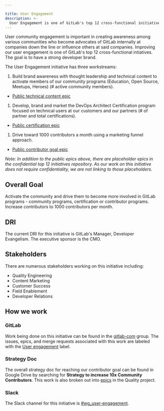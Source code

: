 ```yaml
---

title: User Engagement
description: >-
  User Engagement is one of GitLab's top 12 cross-functional initiatives. The goal is to strengthen our developer brand and increase contributors per month to GitLab.
---
```


User community engagement is important in creating awareness among various communities who become advocates of GitLab internally at companies down the line or influence others at said companies. Improving our user engagement is one of GitLab's top 12 cross-functional intiatives. The goal is to have a strong developer brand.

The User Engagement initiative has three workstreams:
1. Build brand awareness with thought leadership and technical content to activate members of our community programs (Education, Open Source, Meetups, Heroes) (# active community members).
  * [Public technical content epic](https://gitlab.com/groups/gitlab-com/-/epics/1795)
1. Develop, brand and market the DevOps Architect Certification program focused on technical users at our customers and our partners (# of partner and total certifications).
  * [Public certification epic](https://gitlab.com/groups/gitlab-com/customer-success/professional-services-group/-/epics/1277)
1. Drive toward 1000 contributors a month using a marketing funnel approach.
  * [Public contributor goal epic](https://gitlab.com/groups/gitlab-com/-/epics/1796)

*Note: In addition to the public epics above, there are placeholder epics in the confidential top 12 initiatives repository. As our work on this initiative does not require confidentiality, we are not linking to those placeholders.*

## Overall Goal
Activate the community and drive them to become more involved in GitLab programs - community programs, certification or contributor programs. Increase contributors to 1000 contributors per month.

## DRI 

The current DRI for this initiative is GitLab's Manager, Developer Evangelism. The executive sponsor is the CMO. 

## Stakeholders

There are numerous stakeholders working on this initiative including:
* Quality Engineering
* Content Marketing
* Customer Success
* Field Enablement
* Developer Relations

## How we work

### GitLab
Work being done on this initiative can be found in the [gitlab-com](https://gitlab.com/gitlab-com) group. The issues, epics, and merge requests associated with this work are labeled with the [User engagement](https://gitlab.com/groups/gitlab-com/-/labels?subscribed=&search=User+engagement) label. 

### Strategy Doc

The overall strategy doc for reaching our contributor goal can be found in Google Drive by searching for **Strategy to increase 10x Community Contributors**. This work is also broken out into [epics](https://gitlab.com/groups/gitlab-com/quality/-/epics?state=opened&page=1&sort=start_date_desc&label_name[]=User+engagement) in the Quality project. 

### Slack 
The Slack channel for this initiative is [#wg_user-engagement](https://gitlab.slack.com/archives/C037L2E7RST). 
